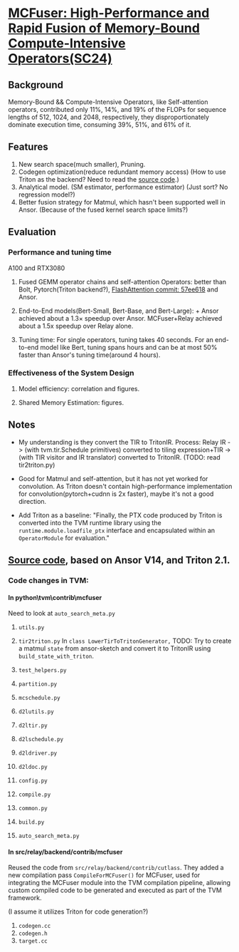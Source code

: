 # [MCFuser: High-Performance and Rapid Fusion of Memory-Bound Compute-Intensive Operators(SC24)](https://dl.acm.org/doi/pdf/10.1109/SC41406.2024.00040)


## Background

Memory-Bound && Compute-Intensive Operators, like Self-attention operators, contributed only 11%, 14%, and 19% of the FLOPs for sequence lengths of 512, 1024, and 2048, respectively, they disproportionately dominate execution time, consuming 39%, 51%, and 61% of it.


## Features
1. New search space(much smaller), Pruning.
2. Codegen optimization(reduce redundant memory access) (How to use Triton as the backend? Need to read the [source code](https://github.com/Lurkrazy/TVM-new-papers/blob/main/MUFuser.md#code-changes-in-tvm).)
3. Analytical model. (SM estimator, performance estimator) (Just sort? No regression model?)
4. Better fusion strategy for Matmul, which hasn't been supported well in Ansor. (Because of the fused kernel search space limits?)

## Evaluation

### Performance and tuning time

A100 and RTX3080

1. Fused GEMM operator chains and self-attention Operators: better than Bolt, Pytorch(Triton backend?), [FlashAttention commit: 57ee618](https://github.com/Dao-AILab/flash-attention) and Ansor.

2. End-to-End models(Bert-Small, Bert-Base, and Bert-Large):  + Ansor achieved about a 1.3× speedup over Ansor. MCFuser+Relay achieved about a 1.5x speedup over Relay alone.

4. Tuning time: For single operators, tuning takes 40 seconds. For an end-to-end model like Bert, tuning spans hours and can be at most 50% faster than Ansor's tuning time(around 4 hours).

### Effectiveness of the System Design

1. Model efficiency: correlation and figures.

2. Shared Memory Estimation: figures.


## Notes

* My understanding is they convert the TIR to TritonIR. Process: Relay IR -> (with tvm.tir.Schedule primitives) converted to tiling expression+TIR -> (with TIR visitor and IR translator) converted to TritonIR. (TODO: read tir2triton.py)

* Good for Matmul and self-attention, but it has not yet worked for convolution. As Triton doesn't contain high-performance implementation for convolution(pytorch+cudnn is 2x faster), maybe it's not a good direction.

* Add Triton as a baseline: "Finally, the PTX code produced by Triton is converted into the TVM runtime library using the `runtime.module.loadfile_ptx` interface and encapsulated within an `OperatorModule` for evaluation."


## [Source code](https://zenodo.org/records/10971908), based on Ansor V14, and Triton 2.1.

### Code changes in TVM:

#### In python\tvm\contrib\mcfuser

Need to look at `auto_search_meta.py`

1. `utils.py`
2. `tir2triton.py`
In `class LowerTirToTritonGenerator,`
TODO: Try to create a matmul `state` from ansor-sketch and convert it to TritonIR using `build_state_with_triton`.

4. `test_helpers.py`
5. `partition.py`
6. `mcschedule.py`
7. `d2lutils.py`
8. `d2ltir.py`
9. `d2lschedule.py`
10. `d2ldriver.py`
11. `d2ldoc.py`
12. `config.py`
13. `compile.py`
14. `common.py`
15. `build.py`
16. `auto_search_meta.py`

#### In src/relay/backend/contrib/mcfuser

Reused the code from `src/relay/backend/contrib/cutlass`. They added a new compilation pass `CompileForMCFuser()` for MCFuser, used for integrating the MCFuser module into the TVM compilation pipeline, allowing custom compiled code to be generated and executed as part of the TVM framework. 

(I assume it utilizes Triton for code generation?)

1. `codegen.cc`
2. `codegen.h`
3. `target.cc`

